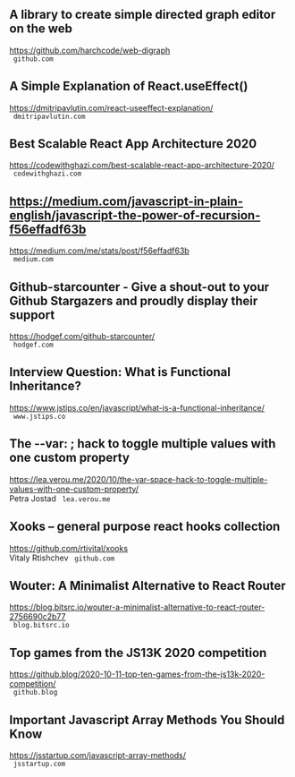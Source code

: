 ## A library to create simple directed graph editor on the web  
https://github.com/harchcode/web-digraph  
 ` github.com`
  

## A Simple Explanation of React.useEffect()  
https://dmitripavlutin.com/react-useeffect-explanation/  
 ` dmitripavlutin.com`
  

## Best Scalable React App Architecture 2020  
https://codewithghazi.com/best-scalable-react-app-architecture-2020/  
 ` codewithghazi.com`
  

## https://medium.com/javascript-in-plain-english/javascript-the-power-of-recursion-f56effadf63b  
https://medium.com/me/stats/post/f56effadf63b  
 ` medium.com`
  

## Github-starcounter - Give a shout-out to your Github Stargazers and proudly display their support  
https://hodgef.com/github-starcounter/  
 ` hodgef.com`
  

## Interview Question: What is Functional Inheritance?  
https://www.jstips.co/en/javascript/what-is-a-functional-inheritance/  
 ` www.jstips.co`
  

## The -​-var: ; hack to toggle multiple values with one custom property  
https://lea.verou.me/2020/10/the-var-space-hack-to-toggle-multiple-values-with-one-custom-property/  
Petra Jostad ` lea.verou.me`
  

## Xooks – general purpose react hooks collection  
https://github.com/rtivital/xooks  
Vitaly Rtishchev ` github.com`
  

## Wouter: A Minimalist Alternative to React Router  
https://blog.bitsrc.io/wouter-a-minimalist-alternative-to-react-router-2756690c2b77  
 ` blog.bitsrc.io`
  

## Top games from the JS13K 2020 competition  
https://github.blog/2020-10-11-top-ten-games-from-the-js13k-2020-competition/  
 ` github.blog`
  

## Important Javascript Array Methods You Should Know  
https://jsstartup.com/javascript-array-methods/  
 ` jsstartup.com`
  

